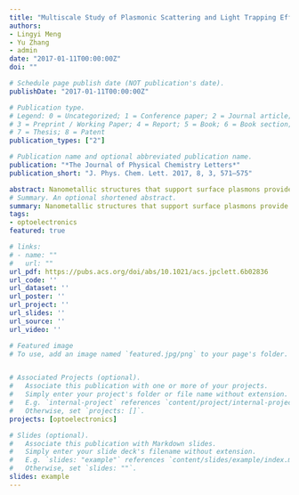 ```yaml
---
title: "Multiscale Study of Plasmonic Scattering and Light Trapping Effect in Silicon Nanowire Array Solar Cells"
authors:
- Lingyi Meng
- Yu Zhang
- admin
date: "2017-01-11T00:00:00Z"
doi: ""

# Schedule page publish date (NOT publication's date).
publishDate: "2017-01-11T00:00:00Z"

# Publication type.
# Legend: 0 = Uncategorized; 1 = Conference paper; 2 = Journal article;
# 3 = Preprint / Working Paper; 4 = Report; 5 = Book; 6 = Book section;
# 7 = Thesis; 8 = Patent
publication_types: ["2"]

# Publication name and optional abbreviated publication name.
publication: "*The Journal of Physical Chemistry Letters*"
publication_short: "J. Phys. Chem. Lett. 2017, 8, 3, 571–575"

abstract: Nanometallic structures that support surface plasmons provide new ways to confine light at deep-subwavelength scales. The effect of light scattering in nanowire array solar cells is studied by a multiscale approach combining classical electromagnetic (EM) and quantum mechanical simulations. A photovoltaic device is constructed by integrating a silicon nanowire array with a plasmonic silver nanosphere. The light scatterings by plasmonic element and nanowire array are obtained via classical EM simulations, while current–voltage characteristics and optical properties of the nanowire cells are evaluated quantum mechanically. We found that the power conversion efficiency (PCE) of photovoltaic device is substantially improved due to the local field enhancement of the plasmonic effect and light trapping by the nanowire array. In addition, we showed that there exists an optimal nanowire number density in terms of optical confinement and solar cell PCE.
# Summary. An optional shortened abstract.
summary: Nanometallic structures that support surface plasmons provide new ways to confine light at deep-subwavelength scales. The effect of light scattering in nanowire array solar cells is studied by a multiscale approach combining classical electromagnetic (EM) and quantum mechanical simulations. A photovoltaic device is constructed by integrating a silicon nanowire array with a plasmonic silver nanosphere. The light scatterings by plasmonic element and nanowire array are obtained via classical EM simulations, while current–voltage characteristics and optical properties of the nanowire cells are evaluated quantum mechanically. We found that the power conversion efficiency (PCE) of photovoltaic device is substantially improved due to the local field enhancement of the plasmonic effect and light trapping by the nanowire array. In addition, we showed that there exists an optimal nanowire number density in terms of optical confinement and solar cell PCE.
tags:
- optoelectronics
featured: true

# links:
# - name: ""
#   url: ""
url_pdf: https://pubs.acs.org/doi/abs/10.1021/acs.jpclett.6b02836
url_code: ''
url_dataset: ''
url_poster: ''
url_project: ''
url_slides: ''
url_source: ''
url_video: ''

# Featured image
# To use, add an image named `featured.jpg/png` to your page's folder. 


# Associated Projects (optional).
#   Associate this publication with one or more of your projects.
#   Simply enter your project's folder or file name without extension.
#   E.g. `internal-project` references `content/project/internal-project/index.md`.
#   Otherwise, set `projects: []`.
projects: [optoelectronics]

# Slides (optional).
#   Associate this publication with Markdown slides.
#   Simply enter your slide deck's filename without extension.
#   E.g. `slides: "example"` references `content/slides/example/index.md`.
#   Otherwise, set `slides: ""`.
slides: example
---
```


